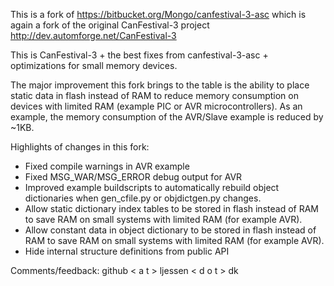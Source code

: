 This is a fork of https://bitbucket.org/Mongo/canfestival-3-asc which is again a fork of the original CanFestival-3 project http://dev.automforge.net/CanFestival-3

This is CanFestival-3 + the best fixes from canfestival-3-asc + optimizations for small memory devices.

The major improvement this fork brings to the table is the ability to place static data in flash instead of RAM to reduce memory consumption on devices with limited RAM (example PIC or AVR microcontrollers). As an example, the memory consumption of the AVR/Slave example is reduced by ~1KB.

Highlights of changes in this fork:
- Fixed compile warnings in AVR example
- Fixed MSG_WAR/MSG_ERROR debug output for AVR
- Improved example buildscripts to automatically rebuild object dictionaries when gen_cfile.py or objdictgen.py changes.
- Allow static dictionary index tables to be stored in flash instead of RAM to save RAM on small systems with limited RAM (for example AVR). 
- Allow constant data in object dictionary to be stored in flash instead of RAM to save RAM on small systems with limited RAM (for example AVR).
- Hide internal structure definitions from public API

Comments/feedback:
github < a t > ljessen < d o t > dk

